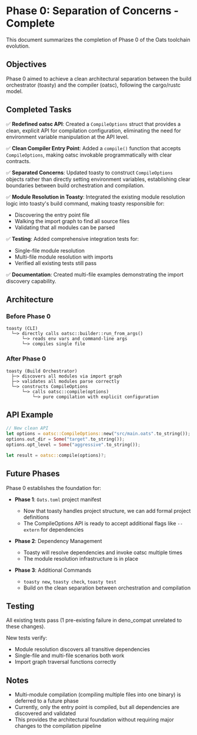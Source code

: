 # Phase 0: Separation of Concerns - Complete

This document summarizes the completion of Phase 0 of the Oats toolchain evolution.

## Objectives

Phase 0 aimed to achieve a clean architectural separation between the build orchestrator (toasty) and the compiler (oatsc), following the cargo/rustc model.

## Completed Tasks

✅ **Redefined oatsc API**: Created a `CompileOptions` struct that provides a clean, explicit API for compilation configuration, eliminating the need for environment variable manipulation at the API level.

✅ **Clean Compiler Entry Point**: Added a `compile()` function that accepts `CompileOptions`, making oatsc invokable programmatically with clear contracts.

✅ **Separated Concerns**: Updated toasty to construct `CompileOptions` objects rather than directly setting environment variables, establishing clear boundaries between build orchestration and compilation.

✅ **Module Resolution in Toasty**: Integrated the existing module resolution logic into toasty's build command, making toasty responsible for:
- Discovering the entry point file
- Walking the import graph to find all source files
- Validating that all modules can be parsed

✅ **Testing**: Added comprehensive integration tests for:
- Single-file module resolution
- Multi-file module resolution with imports
- Verified all existing tests still pass

✅ **Documentation**: Created multi-file examples demonstrating the import discovery capability.

## Architecture

### Before Phase 0
```
toasty (CLI) 
  └─> directly calls oatsc::builder::run_from_args()
      └─> reads env vars and command-line args
      └─> compiles single file
```

### After Phase 0
```
toasty (Build Orchestrator)
  ├─> discovers all modules via import graph
  ├─> validates all modules parse correctly
  └─> constructs CompileOptions
      └─> calls oatsc::compile(options)
          └─> pure compilation with explicit configuration
```

## API Example

```rust
// New clean API
let options = oatsc::CompileOptions::new("src/main.oats".to_string());
options.out_dir = Some("target".to_string());
options.opt_level = Some("aggressive".to_string());

let result = oatsc::compile(options)?;
```

## Future Phases

Phase 0 establishes the foundation for:

- **Phase 1**: `Oats.toml` project manifest
  - Now that toasty handles project structure, we can add formal project definitions
  - The CompileOptions API is ready to accept additional flags like `--extern` for dependencies

- **Phase 2**: Dependency Management
  - Toasty will resolve dependencies and invoke oatsc multiple times
  - The module resolution infrastructure is in place

- **Phase 3**: Additional Commands
  - `toasty new`, `toasty check`, `toasty test`
  - Build on the clean separation between orchestration and compilation

## Testing

All existing tests pass (1 pre-existing failure in deno_compat unrelated to these changes).

New tests verify:
- Module resolution discovers all transitive dependencies
- Single-file and multi-file scenarios both work
- Import graph traversal functions correctly

## Notes

- Multi-module compilation (compiling multiple files into one binary) is deferred to a future phase
- Currently, only the entry point is compiled, but all dependencies are discovered and validated
- This provides the architectural foundation without requiring major changes to the compilation pipeline
